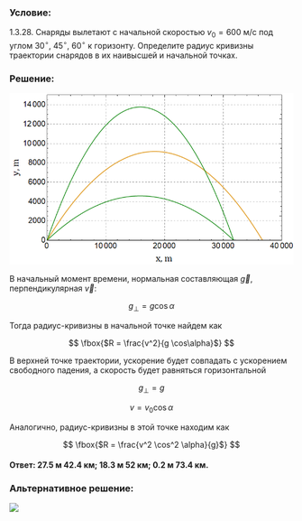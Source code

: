 ###  Условие:

$1.3.28.$ Снаряды вылетают с начальной скоростью $v_0 = 600$ м/с под углом $30^{\circ}$, $45^{\circ}$, $60^{\circ}$ к горизонту. Определите радиус кривизны траектории снарядов в их наивысшей и начальной точках.

###  Решение:

![ Графики зависимости $y(x)$ для трех углов |788x474, 59%](../../img/1.3.28/graph.png)

В начальный момент времени, нормальная составляющая $\vec{g}$, перпендикулярная $\vec{v}$:

$$
g_\perp = g \cos\alpha
$$

Тогда радиус-кривизны в начальной точке найдем как

$$
\fbox{$R = \frac{v^2}{g \cos\alpha}$}
$$

В верхней точке траектории, ускорение будет совпадать с ускорением свободного падения, а скорость будет равняться горизонтальной

$$
g_\perp = g
$$

$$
v = v_0 \cos\alpha
$$

Аналогично, радиус-кривизны в этой точке находим как

$$
\fbox{$R = \frac{v^2 \cos^2 \alpha}{g}$}
$$

#### Ответ: $27.5\text{ м }42.4\text{ км; }18.3\text{ м }52\text{ км; }0.2\text{ м }73.4\text{ км}.$

### Альтернативное решение:

![](https://www.youtube.com/embed/jr30XVEUcbQ?t=1821)